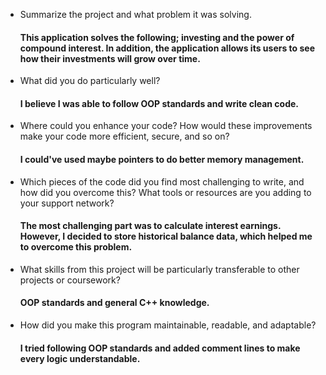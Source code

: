 - Summarize the project and what problem it was solving.
  #### This application solves the following; investing and the power of compound interest. In addition, the application allows its users to see how their investments will grow over time.
- What did you do particularly well?
  #### I believe I was able to follow OOP standards and write clean code.
- Where could you enhance your code? How would these improvements make your code more efficient, secure, and so on?
  #### I could've used maybe pointers to do better memory management.
- Which pieces of the code did you find most challenging to write, and how did you overcome this? What tools or resources are you adding to your support network?
  #### The most challenging part was to calculate interest earnings. However, I decided to store historical balance data, which helped me to overcome this problem.
- What skills from this project will be particularly transferable to other projects or coursework?
  #### OOP standards and general C++ knowledge.
- How did you make this program maintainable, readable, and adaptable?
  #### I tried following OOP standards and added comment lines to make every logic understandable.
